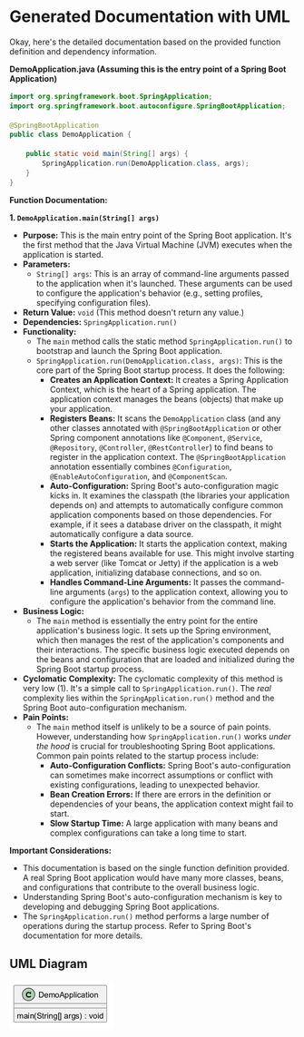 ﻿# Generated Documentation with UML
Okay, here's the detailed documentation based on the provided function definition and dependency information.

**DemoApplication.java (Assuming this is the entry point of a Spring Boot Application)**

```java
import org.springframework.boot.SpringApplication;
import org.springframework.boot.autoconfigure.SpringBootApplication;

@SpringBootApplication
public class DemoApplication {

    public static void main(String[] args) {
        SpringApplication.run(DemoApplication.class, args);
    }
}
```

**Function Documentation:**

**1. `DemoApplication.main(String[] args)`**

*   **Purpose:** This is the main entry point of the Spring Boot application.  It's the first method that the Java Virtual Machine (JVM) executes when the application is started.
*   **Parameters:**
    *   `String[] args`:  This is an array of command-line arguments passed to the application when it's launched. These arguments can be used to configure the application's behavior (e.g., setting profiles, specifying configuration files).
*   **Return Value:** `void` (This method doesn't return any value.)
*   **Dependencies:**  `SpringApplication.run()`
*   **Functionality:**
    *   The `main` method calls the static method `SpringApplication.run()` to bootstrap and launch the Spring Boot application.
    *   `SpringApplication.run(DemoApplication.class, args)`: This is the core part of the Spring Boot startup process. It does the following:
        *   **Creates an Application Context:**  It creates a Spring Application Context, which is the heart of a Spring application. The application context manages the beans (objects) that make up your application.
        *   **Registers Beans:** It scans the `DemoApplication` class (and any other classes annotated with `@SpringBootApplication` or other Spring component annotations like `@Component`, `@Service`, `@Repository`, `@Controller`, `@RestController`) to find beans to register in the application context.  The `@SpringBootApplication` annotation essentially combines `@Configuration`, `@EnableAutoConfiguration`, and `@ComponentScan`.
        *   **Auto-Configuration:** Spring Boot's auto-configuration magic kicks in. It examines the classpath (the libraries your application depends on) and attempts to automatically configure common application components based on those dependencies.  For example, if it sees a database driver on the classpath, it might automatically configure a data source.
        *   **Starts the Application:** It starts the application context, making the registered beans available for use. This might involve starting a web server (like Tomcat or Jetty) if the application is a web application, initializing database connections, and so on.
        *   **Handles Command-Line Arguments:** It passes the command-line arguments (`args`) to the application context, allowing you to configure the application's behavior from the command line.
*   **Business Logic:**
    *   The `main` method is essentially the entry point for the entire application's business logic.  It sets up the Spring environment, which then manages the rest of the application's components and their interactions.  The specific business logic executed depends on the beans and configuration that are loaded and initialized during the Spring Boot startup process.
*   **Cyclomatic Complexity:**  The cyclomatic complexity of this method is very low (1).  It's a simple call to `SpringApplication.run()`.  The *real* complexity lies within the `SpringApplication.run()` method and the Spring Boot auto-configuration mechanism.
*   **Pain Points:**
    *   The `main` method itself is unlikely to be a source of pain points.  However, understanding how `SpringApplication.run()` works *under the hood* is crucial for troubleshooting Spring Boot applications.  Common pain points related to the startup process include:
        *   **Auto-Configuration Conflicts:**  Spring Boot's auto-configuration can sometimes make incorrect assumptions or conflict with existing configurations, leading to unexpected behavior.
        *   **Bean Creation Errors:**  If there are errors in the definition or dependencies of your beans, the application context might fail to start.
        *   **Slow Startup Time:**  A large application with many beans and complex configurations can take a long time to start.

**Important Considerations:**

*   This documentation is based on the single function definition provided. A real Spring Boot application would have many more classes, beans, and configurations that contribute to the overall business logic.
*   Understanding Spring Boot's auto-configuration mechanism is key to developing and debugging Spring Boot applications.
*   The `SpringApplication.run()` method performs a large number of operations during the startup process. Refer to Spring Boot's documentation for more details.

## UML Diagram
![Image](images/DemoApplication_img1.png)

